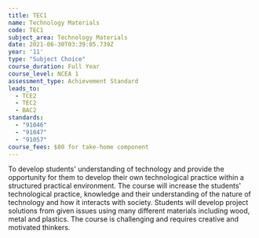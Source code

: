 ```yaml
---
title: TEC1
name: Technology Materials
code: TEC1
subject_area: Technology Materials
date: 2021-06-30T03:39:05.739Z
year: '11'
type: "Subject Choice"
course_duration: Full Year
course_level: NCEA 1
assessment_type: Achievement Standard
leads_to:
  - TCE2
  - TEC2
  - BAC2
standards:
  - "91046"
  - "91047"
  - "91057"
course_fees: $80 for take-home component
---
```

To develop students' understanding of technology and provide the opportunity for them to develop their own technological practice within a structured practical environment. The course will increase the students' technological practice, knowledge and their understanding of the nature of technology and how it interacts with society. Students will develop project solutions from given issues using many different materials including wood, metal and plastics. The course is challenging and requires creative and motivated thinkers.
